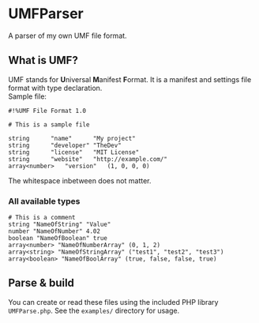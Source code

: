 # UMFParser
A parser of my own UMF file format.

## What is UMF?
UMF stands for **U**niversal **M**anifest **F**ormat. It is a manifest and settings file format with type declaration.  
Sample file:

    #!%UMF File Format 1.0

    # This is a sample file

    string		"name"		"My project"
    string 		"developer"	"TheDev"
    string		"license"	"MIT License"
    string 		"website"	"http://example.com/"
    array<number>	"version"	(1, 0, 0, 0)

The whitespace inbetween does not matter.
### All available types
    # This is a comment
    string "NameOfString" "Value"
    number "NameOfNumber" 4.02
    boolean "NameOfBoolean" true
    array<number> "NameOfNumberArray" (0, 1, 2)
    array<string> "NameOfStringArray" ("test1", "test2", "test3")
    array<boolean> "NameOfBoolArray" (true, false, false, true)

## Parse & build
You can create or read these files using the included PHP library `UMFParse.php`. See the `examples/` directory for usage.
